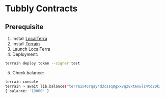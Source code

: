 # Tubbly Contracts

## Prerequisite

1. Install [LocalTerra](https://github.com/terra-money/localterra)
2. Install [Terrain](https://github.com/terra-money/terrain#terrain-new-name)
3. Launch LocalTerra
4. Deployment:

```sh
terrain deploy token --signer test
```

5. Check balance:

```sh
terrain console
terrain > await lib.balance("terra1x46rqay4d3cssq8gxxvqz8xt6nwlz4td20k38v")
{ balance: '10000' }
```
